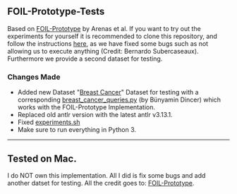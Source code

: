 ## FOIL-Prototype-Tests
Based on [FOIL-Prototype](https://github.com/dabaez/FOIL-Prototype) by Arenas et al.
If you want to try out the experiments for yourself it is recommended to clone this repository, and follow the instructions [here](https://github.com/dabaez/FOIL-Prototype), as we have fixed some bugs such as not allowing us to execute anything (Credit: Bernardo Subercaseaux). Furthermore we provide a second dataset for testing.
### Changes Made
- Added new Dataset "[Breast Cancer](https://archive.ics.uci.edu/dataset/14/breast+cancer)" Dataset for testing with a corresponding [breast_cancer_queries.py](breast_cancer_queries.py) (by Bünyamin Dincer) which works with the FOIL-Prototype Implementation.
- Replaced old antlr version with the latest antlr v3.13.1.
- Fixed [experiments.sh](experiments.sh)
- Make sure to run everything in Python 3.
---
Tested on Mac.
---
I do NOT own this implementation. All I did is fix some bugs and add another datset for testing. All the credit goes to: [FOIL-Prototype](https://github.com/dabaez/FOIL-Prototype).
